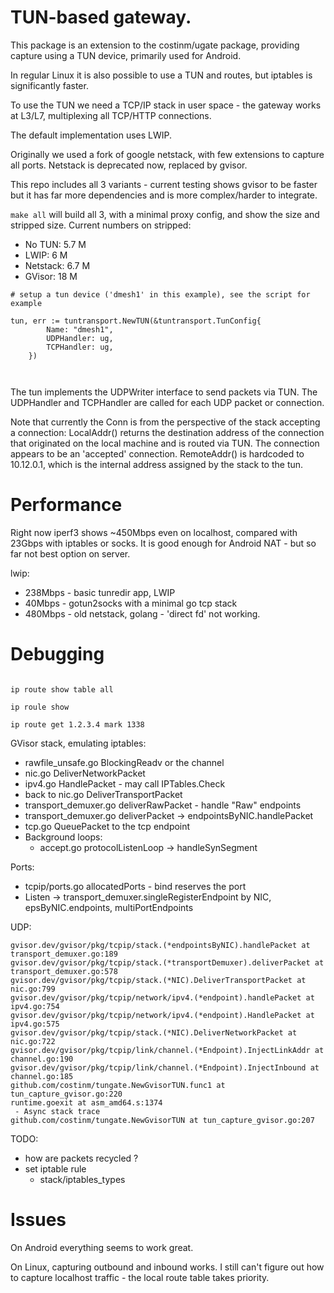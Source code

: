 # TUN-based gateway.

This package is an extension to the costinm/ugate package, providing 
capture using a TUN device, primarily used for Android. 

In regular Linux it is also possible to use a TUN and routes, but 
iptables is significantly faster.

To use the TUN we need a TCP/IP stack in user space - the 
gateway works at L3/L7, multiplexing all TCP/HTTP connections. 

The default implementation uses LWIP. 

Originally we used a fork of google netstack, with few extensions to 
capture all ports. Netstack is deprecated now, replaced by gvisor. 

This repo includes all 3 variants - current testing shows 
gvisor to be faster but it has far more dependencies and is 
more complex/harder to integrate.

`make all` will build all 3, with a minimal proxy config, and 
show the size and stripped size. Current numbers on stripped:

- No TUN: 5.7 M
- LWIP: 6 M
- Netstack: 6.7 M
- GVisor: 18 M


``` 
# setup a tun device ('dmesh1' in this example), see the script for example

tun, err := tuntransport.NewTUN(&tuntransport.TunConfig{
		Name: "dmesh1",
		UDPHandler: ug,
		TCPHandler: ug,
	})

 	

```

The tun implements the UDPWriter interface to send packets via TUN.
The UDPHandler and TCPHandler are called for each UDP packet or connection. 

Note that currently the Conn is from the perspective of the stack accepting a connection:
LocalAddr() returns the destination address of the connection that originated on the 
local machine and is routed via TUN. The connection appears to be an 'accepted' connection.
RemoteAddr() is hardcoded to 10.12.0.1, which is the internal address assigned by the stack 
to the tun.

# Performance

Right now iperf3 shows ~450Mbps even on localhost, compared with 23Gbps with iptables or 
socks. It is good enough for Android NAT - but so far not best option on server. 

lwip: 
- 238Mbps - basic tunredir app, LWIP
- 40Mbps - gotun2socks with a minimal go tcp stack
- 480Mbps - old netstack, golang - 'direct fd' not working.

# Debugging 

```

ip route show table all

ip roule show

ip route get 1.2.3.4 mark 1338
```

GVisor stack, emulating iptables: 
- rawfile_unsafe.go BlockingReadv or the channel
- nic.go DeliverNetworkPacket
- ipv4.go HandlePacket - may call IPTables.Check
- back to nic.go DeliverTransportPacket
- transport_demuxer.go deliverRawPacket - handle "Raw" endpoints
- transport_demuxer.go deliverPacket -> endpointsByNIC.handlePacket
- tcp.go QueuePacket to the tcp endpoint
- Background loops:
    - accept.go protocolListenLoop -> handleSynSegment
    
Ports:
- tcpip/ports.go allocatedPorts - bind reserves the port
- Listen -> transport_demuxer.singleRegisterEndpoint by NIC, epsByNIC.endpoints, multiPortEndpoints


UDP:
```
gvisor.dev/gvisor/pkg/tcpip/stack.(*endpointsByNIC).handlePacket at transport_demuxer.go:189
gvisor.dev/gvisor/pkg/tcpip/stack.(*transportDemuxer).deliverPacket at transport_demuxer.go:578
gvisor.dev/gvisor/pkg/tcpip/stack.(*NIC).DeliverTransportPacket at nic.go:799
gvisor.dev/gvisor/pkg/tcpip/network/ipv4.(*endpoint).handlePacket at ipv4.go:754
gvisor.dev/gvisor/pkg/tcpip/network/ipv4.(*endpoint).HandlePacket at ipv4.go:575
gvisor.dev/gvisor/pkg/tcpip/stack.(*NIC).DeliverNetworkPacket at nic.go:722
gvisor.dev/gvisor/pkg/tcpip/link/channel.(*Endpoint).InjectLinkAddr at channel.go:190
gvisor.dev/gvisor/pkg/tcpip/link/channel.(*Endpoint).InjectInbound at channel.go:185
github.com/costinm/tungate.NewGvisorTUN.func1 at tun_capture_gvisor.go:220
runtime.goexit at asm_amd64.s:1374
 - Async stack trace
github.com/costinm/tungate.NewGvisorTUN at tun_capture_gvisor.go:207

```

TODO:
- how are packets recycled ?
- set iptable rule
  - stack/iptables_types

# Issues

On Android everything seems to work great.

On Linux, capturing outbound and inbound works. I still can't figure out how to capture
localhost traffic - the local route table takes priority.
